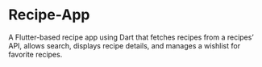 # Recipe-App
A Flutter-based recipe app using Dart that fetches recipes from a recipes’ API, allows search, displays recipe details, and manages a wishlist for favorite recipes.
